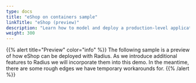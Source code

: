 ```yaml
---
type: docs
title: "eShop on containers sample"
linkTitle: "eShop (preview)"
description: "Learn how to model and deploy a production-level application with Radius"
weight: 300
---
```


{{% alert title="Preview" color="info" %}}
The following sample is a preview of how eShop can be deployed with Radius. As we introduce additional features to Radius we will incorporate them into this demo. In the meantime, there are some rough edges we have temporary workarounds for.
{{% /alert %}}
